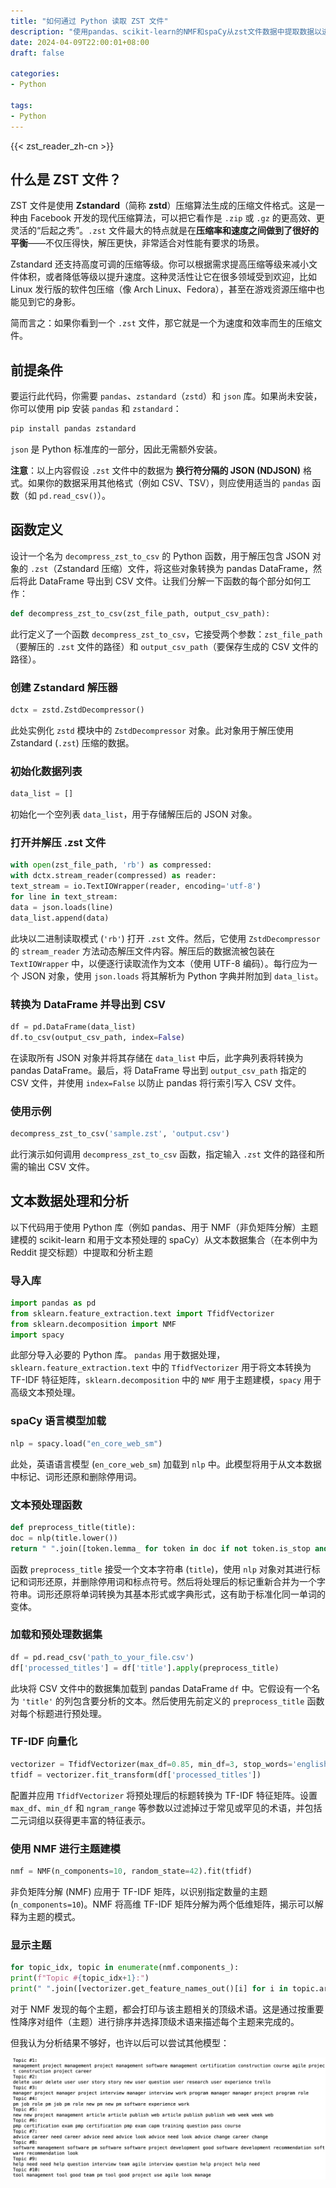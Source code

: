 ```yaml
---
title: "如何通过 Python 读取 ZST 文件"
description: "使用pandas、scikit-learn的NMF和spaCy从zst文件数据中提取数据以进行数据分析。"
date: 2024-04-09T22:00:01+08:00
draft: false

categories:
- Python

tags:
- Python
---
```


{{< zst_reader_zh-cn >}}

## 什么是 ZST 文件？

ZST 文件是使用 **Zstandard**（简称 **zstd**）压缩算法生成的压缩文件格式。这是一种由 Facebook 开发的现代压缩算法，可以把它看作是 `.zip` 或 `.gz` 的更高效、更灵活的“后起之秀”。`.zst` 文件最大的特点就是在**压缩率和速度之间做到了很好的平衡**——不仅压得快，解压更快，非常适合对性能有要求的场景。

Zstandard 还支持高度可调的压缩等级。你可以根据需求提高压缩等级来减小文件体积，或者降低等级以提升速度。这种灵活性让它在很多领域受到欢迎，比如 Linux 发行版的软件包压缩（像 Arch Linux、Fedora），甚至在游戏资源压缩中也能见到它的身影。

简而言之：如果你看到一个 `.zst` 文件，那它就是一个为速度和效率而生的压缩文件。


## 前提条件

要运行此代码，你需要 `pandas`、`zstandard`（`zstd`）和 `json` 库。如果尚未安装，你可以使用 pip 安装 `pandas` 和 `zstandard`：

```python
pip install pandas zstandard
```

`json` 是 Python 标准库的一部分，因此无需额外安装。

**注意**：以上内容假设 `.zst` 文件中的数据为 **换行符分隔的 JSON (NDJSON)** 格式。如果你的数据采用其他格式（例如 CSV、TSV），则应使用适当的 `pandas` 函数（如 `pd.read_csv()`）。

## 函数定义

设计一个名为 `decompress_zst_to_csv` 的 Python 函数，用于解压包含 JSON 对象的 `.zst`（Zstandard 压缩）文件，将这些对象转换为 pandas DataFrame，然后将此 DataFrame 导出到 CSV 文件。让我们分解一下函数的每个部分如何工作：

```python
def decompress_zst_to_csv(zst_file_path, output_csv_path):
```

此行定义了一个函数 `decompress_zst_to_csv`，它接受两个参数：`zst_file_path`（要解压的 `.zst` 文件的路径）和 `output_csv_path`（要保存生成的 CSV 文件的路径）。

### 创建 Zstandard 解压器

```python
dctx = zstd.ZstdDecompressor()
```

此处实例化 `zstd` 模块中的 `ZstdDecompressor` 对象。此对象用于解压使用 Zstandard (`.zst`) 压缩的数据。

### 初始化数据列表

```python
data_list = []
```

初始化一个空列表 `data_list`，用于存储解压后的 JSON 对象。

### 打开并解压 .zst 文件

```python
with open(zst_file_path, 'rb') as compressed:
with dctx.stream_reader(compressed) as reader:
text_stream = io.TextIOWrapper(reader, encoding='utf-8')
for line in text_stream:
data = json.loads(line)
data_list.append(data)
```

此块以二进制读取模式 (`'rb'`) 打开 `.zst` 文件。然后，它使用 `ZstdDecompressor` 的 `stream_reader` 方法动态解压文件内容。解压后的数据流被包装在 `TextIOWrapper` 中，以便逐行读取流作为文本（使用 UTF-8 编码）。每行应为一个 JSON 对象，使用 `json.loads` 将其解析为 Python 字典并附加到 `data_list`。

### 转换为 DataFrame 并导出到 CSV

```python
df = pd.DataFrame(data_list)
df.to_csv(output_csv_path, index=False)
```

在读取所有 JSON 对象并将其存储在 `data_list` 中后，此字典列表将转换为 pandas DataFrame。最后，将 DataFrame 导出到 `output_csv_path` 指定的 CSV 文件，并使用 `index=False` 以防止 pandas 将行索引写入 CSV 文件。

### 使用示例

```python
decompress_zst_to_csv('sample.zst', 'output.csv')
```

此行演示如何调用 `decompress_zst_to_csv` 函数，指定输入 `.zst` 文件的路径和所需的输出 CSV 文件。

## 文本数据处理和分析

以下代码用于使用 Python 库（例如 pandas、用于 NMF（非负矩阵分解）主题建模的 scikit-learn 和用于文本预处理的 spaCy）从文本数据集合（在本例中为 Reddit 提交标题）中提取和分析主题

### 导入库

```python
import pandas as pd
from sklearn.feature_extraction.text import TfidfVectorizer
from sklearn.decomposition import NMF
import spacy
```

此部分导入必要的 Python 库。 `pandas` 用于数据处理，`sklearn.feature_extraction.text` 中的 `TfidfVectorizer` 用于将文本转换为 TF-IDF 特征矩阵，`sklearn.decomposition` 中的 `NMF` 用于主题建模，`spacy` 用于高级文本预处理。

### spaCy 语言模型加载

```python
nlp = spacy.load("en_core_web_sm")
```

此处，英语语言模型 (`en_core_web_sm`) 加载到 `nlp` 中。此模型将用于从文本数据中标记、词形还原和删除停用词。

### 文本预处理函数

```python
def preprocess_title(title):
doc = nlp(title.lower())
return " ".join([token.lemma_ for token in doc if not token.is_stop and not token.is_punct and token.is_alpha])
```

函数 `preprocess_title` 接受一个文本字符串 (`title`)，使用 `nlp` 对象对其进行标记和词形还原，并删除停用词和标点符号。然后将处理后的标记重新合并为一个字符串。词形还原将单词转换为其基本形式或字典形式，这有助于标准化同一单词的变体。

### 加载和预处理数据集

```python
df = pd.read_csv('path_to_your_file.csv')
df['processed_titles'] = df['title'].apply(preprocess_title)
```

此块将 CSV 文件中的数据集加载到 pandas DataFrame `df` 中。它假设有一个名为 `'title'` 的列包含要分析的文本。然后使用先前定义的 `preprocess_title` 函数对每个标题进行预处理。

### TF-IDF 向量化

```python
vectorizer = TfidfVectorizer(max_df=0.85, min_df=3, stop_words='english', ngram_range=(1,2))
tfidf = vectorizer.fit_transform(df['processed_titles'])
```

配置并应用 `TfidfVectorizer` 将预处理后的标题转换为 TF-IDF 特征矩阵。设置 `max_df`、`min_df` 和 `ngram_range` 等参数以过滤掉过于常见或罕见的术语，并包括二元词组以获得更丰富的特征表示。

### 使用 NMF 进行主题建模

```python
nmf = NMF(n_components=10, random_state=42).fit(tfidf)
```

非负矩阵分解 (NMF) 应用于 TF-IDF 矩阵，以识别指定数量的主题 (`n_components=10`)。NMF 将高维 TF-IDF 矩阵分解为两个低维矩阵，揭示可以解释为主题的模式。

### 显示主题

```python
for topic_idx, topic in enumerate(nmf.components_):
print(f"Topic #{topic_idx+1}:")
print(" ".join([vectorizer.get_feature_names_out()[i] for i in topic.argsort()[:-10 - 1:-1]]))
```

对于 NMF 发现的每个主题，都会打印与该主题相关的顶级术语。这是通过按重要性降序对组件（主题）进行排序并选择顶级术语来描述每个主题来完成的。

但我认为分析结果不够好，也许以后可以尝试其他模型：

![](zst-file-extraction-analysis.png)